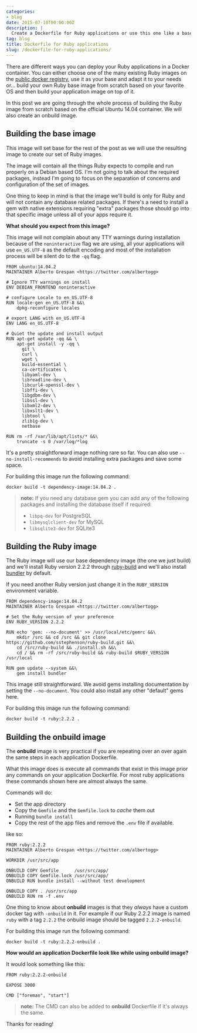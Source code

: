 ```yaml
---
categories:
- blog
date: 2015-07-18T00:00:00Z
description: |
  Create a Dockerfile for Ruby applications or use this one like a base for your applications. It's based on Ubuntu 14.04
tag: blog
title: Dockerfile for Ruby applications
slug: /dockerfile-for-ruby-applications/
---
```


There are different ways you can deploy your Ruby applications in a Docker
container. You can either choose one of the many existing Ruby images on the
[public docker registry][docker-registry-ruby], use it as your base and adapt it
to your needs or... build your own Ruby base image from scratch based on your
favorite OS and then build your application image on top of it.

In this post we are going through the whole process of building the Ruby image
from scratch based on the official Ubuntu 14.04 container. We will also create
an onbuild image.

## Building the base image

This image will set base for the rest of the post as we will use the resulting
image to create our set of Ruby images.

The image will contain all the things Ruby expects to compile and run properly
on a Debian based OS. I'm not going to talk about the required packages, instead
I'm going to focus on the separation of concerns and configuration of the set of
images.

One thing to keep in mind is that the image we'll build is only for Ruby and
will not contain any database related packages. If there's a need to install a
gem with native extensions requiring "extra" packages those should go into that
specific image unless all of your apps require it.

**What should you expect from this image?**

This image will not complain about any TTY warnings during installation because
of the `noninteractive` flag we are using, all your applications will use
`en_US.UTF-8` as the default encoding and most of the installation process will
be silent do to the `-qq` flag.

    FROM ubuntu:14.04.2
    MAINTAINER Alberto Grespan <https://twitter.com/albertogg>

    # Ignore TTY warnings on install
    ENV DEBIAN_FRONTEND noninteractive

    # configure Locale to en_US.UTF-8
    RUN locale-gen en_US.UTF-8 &&\
        dpkg-reconfigure locales

    # export LANG with en_US.UTF-8
    ENV LANG en_US.UTF-8

    # Quiet the update and install output
    RUN apt-get update -qq && \
        apt-get install -y -qq \
          git \
          curl \
          wget \
          build-essential \
          ca-certificates \
          libyaml-dev \
          libreadline-dev \
          libcurl4-openssl-dev \
          libffi-dev \
          libgdbm-dev \
          libssl-dev \
          libxml2-dev \
          libxslt1-dev \
          libtool \
          zlib1g-dev \
          netbase

    RUN rm -rf /var/lib/apt/lists/* &&\
        truncate -s 0 /var/log/*log

It's a pretty straightforward image nothing rare so far. You can also use
`--no-install-recommends` to avoid installing extra packages and save some
space.

For building this image run the following command:

    docker build -t dependency-image:14.04.2 .

> **note:** If you need any database gem you can add any of the following
> packages and installing the database itself if required:
>
> - `libpq-dev` for PostgreSQL
> - `libmysqlclient-dev` for MySQL
> - `libsqlite3-dev` for SQLite3

## Building the Ruby image

The Ruby image will use our base dependency image (the one we just build) and
we'll install Ruby version 2.2.2 through [ruby-build][ruby-build] and we'll also
install [bundler][bundler] by default.

If you need another Ruby version just change it in the `RUBY_VERSION`
environment variable.

    FROM dependency-image:14.04.2
    MAINTAINER Alberto Grespan <https://twitter.com/albertogg>

    # Set the Ruby version of your preference
    ENV RUBY_VERSION 2.2.2

    RUN echo 'gem: --no-document' >> /usr/local/etc/gemrc &&\
        mkdir /src && cd /src && git clone https://github.com/sstephenson/ruby-build.git &&\
        cd /src/ruby-build && ./install.sh &&\
        cd / && rm -rf /src/ruby-build && ruby-build $RUBY_VERSION /usr/local

    RUN gem update --system &&\
        gem install bundler

This image still straightforward. We avoid gems installing documentation by
setting the `--no-document`. You could also install any other "default" gems
here.

For building this image run the following command:

    docker build -t ruby:2.2.2 .

## Building the onbuild image

The **onbuild** image is very practical if you are repeating over an over again
the same steps in each application Dockerfile.

What this image does is execute all commands that exist in this image prior any
commands on your application Dockerfile. For most ruby applications these
commands shown here are almost always the same.

Commands will do:

  - Set the app directory
  - Copy the `Gemfile` and the `Gemfile.lock` to _cache_ them out
  - Running `bundle install`
  - Copy the rest of the app files and remove the `.env` file if available.

like so:

    FROM ruby:2.2.2
    MAINTAINER Alberto Grespan <https://twitter.com/albertogg>

    WORKDIR /usr/src/app

    ONBUILD COPY Gemfile      /usr/src/app/
    ONBUILD COPY Gemfile.lock /usr/src/app/
    ONBUILD RUN bundle install --without test development

    ONBUILD COPY . /usr/src/app
    ONBUILD RUN rm -f .env

One thing to know about **onbuild** images is that they _always_ have a custom
docker tag with `-onbuild` in it. For example if our Ruby 2.2.2 image is named
`ruby` with a tag `2.2.2` the onbuild image should be tagged `2.2.2-onbuild`.

For building this image run the following command:

    docker build -t ruby:2.2.2-onbuild .

**How would an application Dockerfile look like while using onbuild image?**

It would look something like this:

    FROM ruby:2.2.2-onbuild

    EXPOSE 3000

    CMD ["foreman", "start"]

> **note:** The CMD can also be added to **onbuild** Dockerfile if it's always
> the same.

Thanks for reading!

[docker-registry-ruby]: https://registry.hub.docker.com/search?q=ruby&searchfield=
[ruby-build]: https://github.com/sstephenson/ruby-build
[bundler]: http://bundler.io/
